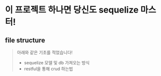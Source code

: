 # 이 프로젝트 하나면 당신도 sequelize 마스터!

## file structure

> 아래와 같은 기초를 적었습니다!
>
> - sequelize 모델 및 db 가져오는 방식
> - restful을 통해 crud 하는법
